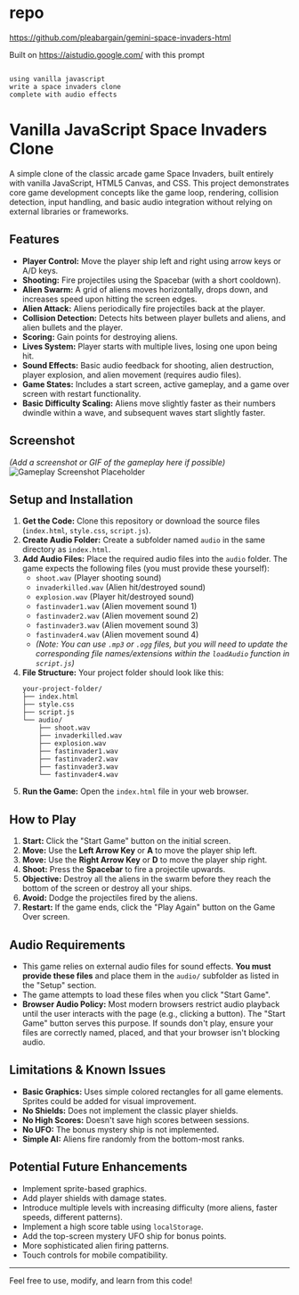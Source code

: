 # repo
https://github.com/pleabargain/gemini-space-invaders-html

Built on https://aistudio.google.com/ with this prompt 

```

using vanilla javascript
write a space invaders clone
complete with audio effects

```

# Vanilla JavaScript Space Invaders Clone

A simple clone of the classic arcade game Space Invaders, built entirely with vanilla JavaScript, HTML5 Canvas, and CSS. This project demonstrates core game development concepts like the game loop, rendering, collision detection, input handling, and basic audio integration without relying on external libraries or frameworks.

## Features

*   **Player Control:** Move the player ship left and right using arrow keys or A/D keys.
*   **Shooting:** Fire projectiles using the Spacebar (with a short cooldown).
*   **Alien Swarm:** A grid of aliens moves horizontally, drops down, and increases speed upon hitting the screen edges.
*   **Alien Attack:** Aliens periodically fire projectiles back at the player.
*   **Collision Detection:** Detects hits between player bullets and aliens, and alien bullets and the player.
*   **Scoring:** Gain points for destroying aliens.
*   **Lives System:** Player starts with multiple lives, losing one upon being hit.
*   **Sound Effects:** Basic audio feedback for shooting, alien destruction, player explosion, and alien movement (requires audio files).
*   **Game States:** Includes a start screen, active gameplay, and a game over screen with restart functionality.
*   **Basic Difficulty Scaling:** Aliens move slightly faster as their numbers dwindle within a wave, and subsequent waves start slightly faster.

## Screenshot

*(Add a screenshot or GIF of the gameplay here if possible)*
![Gameplay Screenshot Placeholder](screenshot_placeholder.png) <!-- Replace with actual image if you have one -->

## Setup and Installation

1.  **Get the Code:** Clone this repository or download the source files (`index.html`, `style.css`, `script.js`).
2.  **Create Audio Folder:** Create a subfolder named `audio` in the same directory as `index.html`.
3.  **Add Audio Files:** Place the required audio files into the `audio` folder. The game expects the following files (you must provide these yourself):
    *   `shoot.wav` (Player shooting sound)
    *   `invaderkilled.wav` (Alien hit/destroyed sound)
    *   `explosion.wav` (Player hit/destroyed sound)
    *   `fastinvader1.wav` (Alien movement sound 1)
    *   `fastinvader2.wav` (Alien movement sound 2)
    *   `fastinvader3.wav` (Alien movement sound 3)
    *   `fastinvader4.wav` (Alien movement sound 4)
    *   *(Note: You can use `.mp3` or `.ogg` files, but you will need to update the corresponding file names/extensions within the `loadAudio` function in `script.js`)*
4.  **File Structure:** Your project folder should look like this:
    ```
    your-project-folder/
    ├── index.html
    ├── style.css
    ├── script.js
    └── audio/
        ├── shoot.wav
        ├── invaderkilled.wav
        ├── explosion.wav
        ├── fastinvader1.wav
        ├── fastinvader2.wav
        ├── fastinvader3.wav
        └── fastinvader4.wav
    ```
5.  **Run the Game:** Open the `index.html` file in your web browser.

## How to Play

1.  **Start:** Click the "Start Game" button on the initial screen.
2.  **Move:** Use the **Left Arrow Key** or **A** to move the player ship left.
3.  **Move:** Use the **Right Arrow Key** or **D** to move the player ship right.
4.  **Shoot:** Press the **Spacebar** to fire a projectile upwards.
5.  **Objective:** Destroy all the aliens in the swarm before they reach the bottom of the screen or destroy all your ships.
6.  **Avoid:** Dodge the projectiles fired by the aliens.
7.  **Restart:** If the game ends, click the "Play Again" button on the Game Over screen.

## Audio Requirements

*   This game relies on external audio files for sound effects. **You must provide these files** and place them in the `audio/` subfolder as listed in the "Setup" section.
*   The game attempts to load these files when you click "Start Game".
*   **Browser Audio Policy:** Most modern browsers restrict audio playback until the user interacts with the page (e.g., clicking a button). The "Start Game" button serves this purpose. If sounds don't play, ensure your files are correctly named, placed, and that your browser isn't blocking audio.

## Limitations & Known Issues

*   **Basic Graphics:** Uses simple colored rectangles for all game elements. Sprites could be added for visual improvement.
*   **No Shields:** Does not implement the classic player shields.
*   **No High Scores:** Doesn't save high scores between sessions.
*   **No UFO:** The bonus mystery ship is not implemented.
*   **Simple AI:** Aliens fire randomly from the bottom-most ranks.

## Potential Future Enhancements

*   Implement sprite-based graphics.
*   Add player shields with damage states.
*   Introduce multiple levels with increasing difficulty (more aliens, faster speeds, different patterns).
*   Implement a high score table using `localStorage`.
*   Add the top-screen mystery UFO ship for bonus points.
*   More sophisticated alien firing patterns.
*   Touch controls for mobile compatibility.

---

Feel free to use, modify, and learn from this code!
